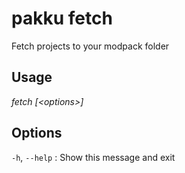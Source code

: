 # pakku fetch

Fetch projects to your modpack folder

## Usage

<snippet id="snippet-cmd">

<var name="cmd">fetch</var>
<var name="params">[&lt;options&gt;] </var>
<include from="_template_cmd.md" element-id="template-cmd"/>

</snippet>

## Options

<snippet id="snippet-options-all">

`-h`, `--help`
: Show this message and exit

</snippet>
